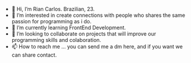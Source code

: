 - 👋 Hi, I’m Rian Carlos. Brazilian, 23.
- 👀 I’m interested in create connections with people who shares the same passion for programming as i do.
- 🌱 I’m currently learning FrontEnd Development.
- 💞️ I’m looking to collaborate on projects that will improve our programming skills and colaboration.
- 📫 How to reach me ... you can send me a dm here, and if you want we can share contact.

<!---
Rian007Carlos/Rian007Carlos is a ✨ special ✨ repository because its `README.md` (this file) appears on your GitHub profile.
You can click the Preview link to take a look at your changes.
--->
